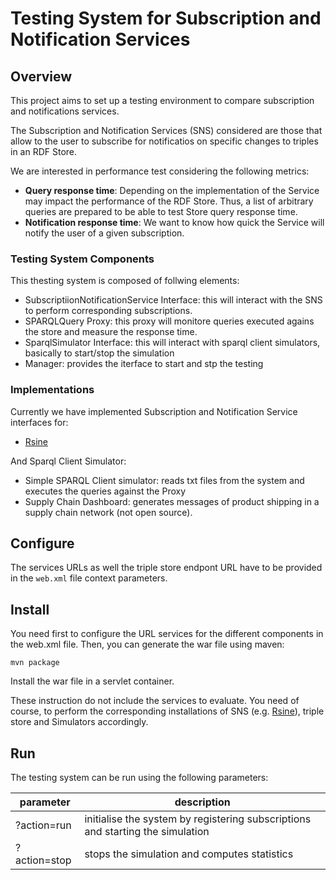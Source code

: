 # Testing System for Subscription and Notification Services

## Overview

This project aims to set up a testing environment to compare subscription and notifications services. 

The Subscription and Notification Services (SNS) considered are those that allow to the user to subscribe for notificatios on specific changes to triples in an RDF Store. 

We are interested in performance test considering the following metrics:

* **Query response time**: Depending on the implementation of the Service may impact the performance of the RDF Store. Thus, a list of arbitrary queries are prepared to be able to test Store query response time.
* **Notification response time**: We want to know how quick the Service will notify the user of a given subscription.


### Testing System Components  

This thesting system is composed of follwing elements:

* SubscriptiionNotificationService Interface: this will interact with the SNS to perform corresponding subscriptions.
* SPARQLQuery Proxy: this proxy will monitore queries executed agains the store and measure the response time.
* SparqlSimulator Interface: this will interact with sparql client simulators, basically to start/stop the simulation
* Manager: provides the iterface to start and stp the testing

### Implementations

Currently we have implemented Subscription and Notification Service interfaces for:

* [Rsine](https://github.com/rsine/rsine)

And Sparql Client Simulator:

* Simple SPARQL Client simulator: reads txt files from the system and executes the queries against the Proxy
* Supply Chain Dashboard: generates messages of product shipping in a supply chain network (not open source).

## Configure

The services URLs as well the triple store endpont URL have to be provided in the `web.xml` file context parameters. 

## Install

You need first to configure the URL services for the different components in the web.xml file. Then, you can generate the war file using maven:

	mvn package

Install the war file in a servlet container.

These instruction do not include the services to evaluate. You need of course, to perform the corresponding installations of SNS (e.g. [Rsine](https://github.com/rsine/rsine)), triple store and Simulators accordingly. 


## Run

The testing system can be run using the following parameters:


parameter    | description
------------ | -------------
?action=run  | initialise the system by registering subscriptions and starting the simulation  
?action=stop | stops the simulation and computes statistics


